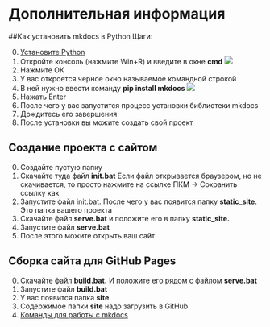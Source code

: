 # Дополнительная информация 

##Как установить mkdocs в Python
Щаги:

0. [Установите Python](https://python-scripts.com/install-python)
0. Откройте консоль (нажмите Win+R) и введите в окне **cmd** 
![](cmd.png)
0. Нажмите ОК
0. У вас откроется черное окно называемое командной строкой
0. В ней нужно ввести команду **pip install mkdocs**
![](cd.png)
0. Нажать Enter
0. После чего у вас запустится процесс установки библиотеки mkdocs
0. Дождитесь его завершения
0. После установки вы можите создать свой проект 

## Создание проекта с сайтом

0. Создайте пустую папку
0. Скачайте туда файл **init.bat** Если файл открывается браузером, но не скачивается, то просто нажмите на ссылке ПКМ -> Сохранить ссылку как
0. Запустите файл init.bat. После чего у вас появится папку **static_site**. Это папка вашего проекта
0. Скачайте файл **serve.bat** и положите его в папку **static_site.**
0. Запустите файл **serve.bat**
0. После этого можите открыть ваш сайт

## Сборка сайта для GitHub Pages

0. Скачайте файл **build.bat.** И положите его рядом с файлом **serve.bat**
0. Запустите файл **build.bat**
0. У вас появится папка **site**
0. Содержимое папки **site** надо загрузить в GitHub
0. [Команды для работы с mkdocs](index.md)